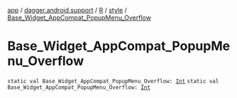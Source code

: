 [app](../../../index.md) / [dagger.android.support](../../index.md) / [R](../index.md) / [style](index.md) / [Base_Widget_AppCompat_PopupMenu_Overflow](./-base_-widget_-app-compat_-popup-menu_-overflow.md)

# Base_Widget_AppCompat_PopupMenu_Overflow

`static val Base_Widget_AppCompat_PopupMenu_Overflow: `[`Int`](https://kotlinlang.org/api/latest/jvm/stdlib/kotlin/-int/index.html)
`static val Base_Widget_AppCompat_PopupMenu_Overflow: `[`Int`](https://kotlinlang.org/api/latest/jvm/stdlib/kotlin/-int/index.html)
